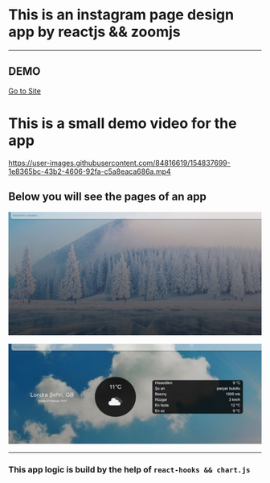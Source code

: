 # This is an instagram page design app by reactjs && zoomjs
---

## DEMO

[Go to Site](https://weatherapp111.netlify.app/ "Weather App")

# This is a small demo video for the app

https://user-images.githubusercontent.com/84816619/154837699-1e8365bc-43b2-4606-92fa-c5a8eaca686a.mp4

## Below you will see the pages of an app

![alt text](https://github.com/barisdevjs/weather-app/blob/main/src/screenshot1.jpg)

![alt text](https://github.com/barisdevjs/weather-app/blob/main/src/screenshot2.jpg)

---

### This app logic is build by the help of `react-hooks && chart.js`
 
